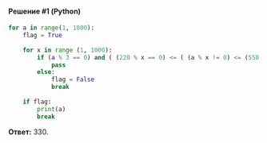 #### Решение #1 (Python)
```python
for a in range(1, 1000):
    flag = True
    
    for x in range (1, 1000):
        if (a % 3 == 0) and ( (220 % x == 0) <= ( (a % x != 0) <= (550 % x != 0) ) ):
            pass
        else:
            flag = False
            break
    
    if flag:
        print(a)
        break
```
**Ответ:** 330.
